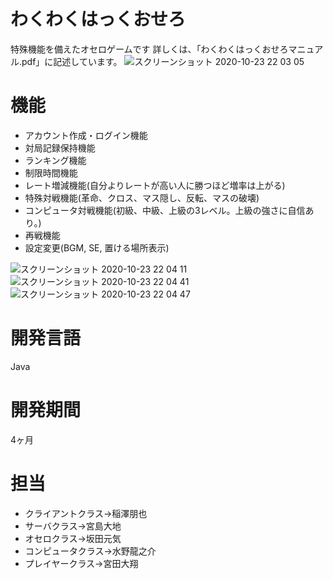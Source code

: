 # わくわくはっくおせろ
特殊機能を備えたオセロゲームです
詳しくは、「わくわくはっくおせろマニュアル.pdf」に記述しています。
![スクリーンショット 2020-10-23 22 03 05](https://user-images.githubusercontent.com/56623611/97009253-d5aed700-157e-11eb-84f4-74d19e643ddf.png)

# 機能
* アカウント作成・ログイン機能
* 対局記録保持機能
* ランキング機能
* 制限時間機能
* レート増減機能(自分よりレートが高い人に勝つほど増率は上がる)
* 特殊対戦機能(革命、クロス、マス隠し、反転、マスの破壊)
* コンピュータ対戦機能(初級、中級、上級の3レベル。上級の強さに自信あり。)
* 再戦機能
* 設定変更(BGM, SE, 置ける場所表示)

![スクリーンショット 2020-10-23 22 04 11](https://user-images.githubusercontent.com/56623611/97009534-2a525200-157f-11eb-8425-a2f4ac0512b0.png)
![スクリーンショット 2020-10-23 22 04 41](https://user-images.githubusercontent.com/56623611/97009541-2c1c1580-157f-11eb-921a-a98bef50cc9b.png)
![スクリーンショット 2020-10-23 22 04 47](https://user-images.githubusercontent.com/56623611/97009545-2d4d4280-157f-11eb-8a30-ec7ed48f3dfd.png)

# 開発言語
Java

# 開発期間
4ヶ月

# 担当
* クライアントクラス->稲澤朋也
* サーバクラス->宮島大地
* オセロクラス->坂田元気
* コンピュータクラス->水野龍之介
* プレイヤークラス->宮田大翔
